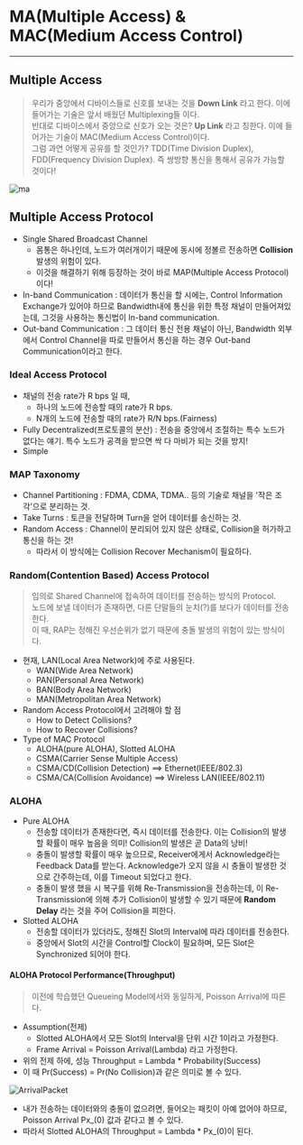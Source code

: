 # MA(Multiple Access) & MAC(Medium Access Control)
---
## Multiple Access  
>우리가 중앙에서 디바이스들로 신호를 보내는 것을 __Down Link__ 라고 한다. 이에 들어가는 기술은 앞서 배웠던 Multiplexing들 이다.  
>반대로 디바이스에서 중앙으로 신호가 오는 것은? __Up Link__ 라고 칭한다. 이에 들어가는 기술이 MAC(Medium Access Control)이다.  
>그럼 과연 어떻게 공유를 할 것인가? TDD(Time Division Duplex), FDD(Frequency Division Duplex). 즉 쌍방향 통신을 통해서 공유가 가능할 것이다!  

![ma](https://user-images.githubusercontent.com/71700079/113157648-0bff2980-9276-11eb-9010-534ea01ad01f.PNG)

## Multiple Access Protocol
- Single Shared Broadcast Channel
  - 몸통은 하나인데, 노드가 여러개이기 때문에 동시에 정볼르 전송하면 __Collision__ 발생의 위험이 있다.
  - 이것을 해결하기 위해 등장하는 것이 바로 MAP(Multiple Access Protocol)이다!
- In-band Communication : 데이터가 통신을 할 시에는, Control Information Exchange가 있어야 하므로 Bandwidth내에 통신을 위한 특정 채널이 만들어져있는데, 그것을 사용하는 통신법이 In-band communication.
- Out-band Communication : 그 데이터 통신 전용 채널이 아닌, Bandwidth 외부에서 Control Channel을 따로 만들어서 통신을 하는 경우 Out-band Communication이라고 한다.

### Ideal Access Protocol
- 채널의 전송 rate가 R bps 일 때,
  - 하나의 노드에 전송할 때의 rate가 R bps.
  - N개의 노드에 전송할 때의 rate가 R/N bps.(Fairness)
- Fully Decentralized(프로토콜의 분산) : 전송을 중앙에서 조절하는 특수 노드가 없다는 얘기. 특수 노드가 공격을 받으면 싹 다 마비가 되는 것을 방지!
- Simple
### MAP Taxonomy
- Channel Partitioning : FDMA, CDMA, TDMA.. 등의 기술로 채널을 '작은 조각'으로 분리하는 것.
- Take Turns : 토큰을 전달하며 Turn을 얻어 데이터를 송신하는 것.
- Random Access : Channel이 분리되어 있지 않은 상태로, Collision을 허가하고 통신을 하는 것!
  - 따라서 이 방식에는 Collision Recover Mechanism이 필요하다.

### Random(Contention Based) Access Protocol
>임의로 Shared Channel에 접속하여 데이터를 전송하는 방식의 Protocol.  
>노드에 보낼 데이터가 존재하면, 다른 단말들의 눈치(?)를 보다가 데이터를 전송한다.  
>이 때, RAP는 정해진 우선순위가 없기 때문에 충돌 발생의 위험이 있는 방식이다.  
- 현재, LAN(Local Area Network)에 주로 사용된다.
  - WAN(Wide Area Network)
  - PAN(Personal Area Network)
  - BAN(Body Area Network)
  - MAN(Metropolitan Area Network)
- Random Access Protocol에서 고려해야 할 점
  - How to Detect Collisions?
  - How to Recover Collisions?
- Type of MAC Protocol
  - ALOHA(pure ALOHA), Slotted ALOHA
  - CSMA(Carrier Sense Multiple Access)
  - CSMA/CD(Collision Detection) ==> Ethernet(IEEE/802.3)
  - CSMA/CA(Collision Avoidance) ==> Wireless LAN(IEEE/802.11)
 
### ALOHA
- Pure ALOHA
  - 전송할 데이터가 존재한다면, 즉시 데이터를 전송한다. 이는 Collision의 발생할 확률이 매우 높음을 의미! Collision의 발생은 곧 Data의 낭비!
  - 충돌이 발생할 확률이 매우 높으므로, Receiver에게서 Acknowledge라는 Feedback Data를 받는다. Acknowledge가 오지 않을 시 충돌이 발생한 것으로 간주하는데, 이를 Timeout 되었다고 한다.
  - 충돌이 발생 했을 시 복구를 위해 Re-Transmission을 전송하는데, 이 Re-Transmission에 의해 추가 Collision이 발생할 수 있기 때문에 __Random Delay__ 라는 것을 주어 Collision을 피한다.
- Slotted ALOHA
  - 전송할 데이터가 있더라도, 정해진 Slot의 Interval에 따라 데이터를 전송한다.
  - 중앙에서 Slot의 시간을 Control할 Clock이 필요하며, 모든 Slot은 Synchronized 되어야 한다.

#### ALOHA Protocol Performance(Throughput)
>이전에 학습했던 Queueing Model에서와 동일하게, Poisson Arrival에 따른다.  
- Assumption(전제)
  - Slotted ALOHA에서 모든 Slot의 Interval을 단위 시간 1이라고 가정한다.
  - Frame Arrival = Poisson Arrival(Lambda) 라고 가정한다.  
- 위의 전제 하에, 성능 Throughput = Lambda * Probability(Success)
- 이 때 Pr(Success) = Pr(No Collision)과 같은 의미로 볼 수 있다.  

![ArrivalPacket](https://user-images.githubusercontent.com/71700079/113541786-e1b6be80-961d-11eb-8464-22cb83f1dfa3.PNG)  

- 내가 전송하는 데이터와의 충돌이 없으려면, 들어오는 패킷이 아예 없어야 하므로, Poisson Arrival Px_(0) 값과 같다고 볼 수 있다.
- 따라서 Slotted ALOHA의 Throughput = Lambda * Px_(0)이 된다.

